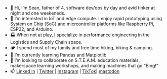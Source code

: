 - 👋 Hi, I’m Sean, father of 4, software dev/ops by day and avid tinker at night and one weekeneds.
- 👀 I’m interested in IoT and edge compute. I enjoy rapid prototyping using System on Chip (SoC) and micrcontroller platforms like Raspberry Pi, ESP32, and Arduino.
- 🏭 When not at play, I specialize in performance engineering in the Logistics and Supply Chain space.
- 🏕️ I spend most of my family and free time hiking, biking & camping.
- 🌱 I’m currently learning Pandas and Matplotlib
- 💞️ I’m looking to collaborate on S.T.E.A.M. education materials, makerspace learning workshops, and making machines that go "Bing!"
- 📫 [Linked In](https://www.linkedin.com/in/seanosteen/) | [Twitter](https://twitter.com/tinkeringRocks) | [Instagram](https://www.instagram.com/tinkeringrocks/) | [TikTok](https://www.tiktok.com/@tinkeringrocks)| [mastodon](https://mastodon.social/@TinkeringRocks)
